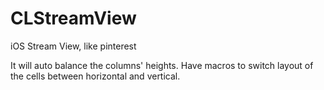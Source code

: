 CLStreamView
============

iOS Stream View, like pinterest

It will auto balance the columns' heights.
Have macros to switch layout of the cells between horizontal and vertical.
